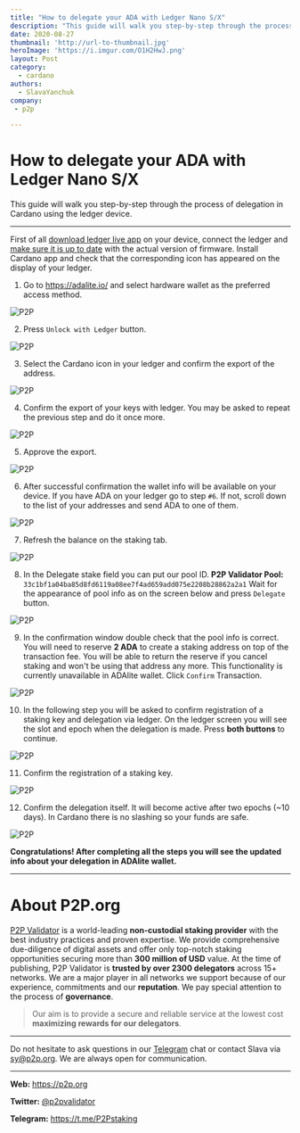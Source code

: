 ```yaml
---
title: "How to delegate your ADA with Ledger Nano S/X"
description: "This guide will walk you step-by-step through the process of delegation in Cardano using the ledger device."
date: 2020-08-27
thumbnail: 'http://url-to-thumbnail.jpg'
heroImage: 'https://i.imgur.com/O1H2HwJ.png'
layout: Post
category:
  - cardano
authors:
  - SlavaYanchuk
company:
 - p2p

---
```


# How to delegate your ADA with Ledger Nano S/X 

This guide will walk you step-by-step through the process of delegation in Cardano using the ledger device.

---

First of all [download ledger live app](https://support.ledger.com/hc/en-us/articles/360006395553) on your device, connect the ledger and [make sure it is up to date](https://support.ledger.com/hc/en-us/articles/360002731113) with the actual version of firmware. Install Cardano app and check that the corresponding icon has appeared on the display of your ledger.

1. Go to https://adalite.io/ and select hardware wallet as the preferred access method.

![P2P](https://i.imgur.com/mPTCCKj.png)

2. Press `Unlock with Ledger` button.

![P2P](https://i.imgur.com/YaJ8NQZ.png)

3. Select the Cardano icon in your ledger and confirm the export of the address.

![P2P](https://i.imgur.com/2aS4nQW.png)

4. Confirm the export of your keys with ledger. You may be asked to repeat the previous step and do it once more. 

![P2P](https://i.imgur.com/1kroT4z.png)

5. Approve the export.

![P2P](https://i.imgur.com/1gkdndG.png)

6. After successful confirmation the wallet info will be available on your device. If you have ADA on your ledger go to step `#6`. If not, scroll down to the list of your addresses and send ADA to one of them.

![P2P](https://i.imgur.com/UWZKjSJ.png)
 
7. Refresh the balance on the staking tab.

![P2P](https://i.imgur.com/5DVCRGt.png)

8. In the Delegate stake field you can put our pool ID.
**P2P Validator Pool:** `33c1bf1a04ba85d8fd6119a08ee7f4ad659add075e2208b28862a2a1`
Wait for the appearance of pool info as on the screen below and press `Delegate` button.

![P2P](https://i.imgur.com/fCn2ObX.png)

9. In the confirmation window double check that the pool info is correct. You will need to reserve **2 ADA** to create a staking address on top of the transaction fee. You will be able to return the reserve if you cancel staking and won't be using  that address any more. This functionality is currently unavailable in ADAlite wallet. Click `Confirm` Transaction.

![P2P](https://i.imgur.com/YViqQLW.png)

10. In the following step you will be asked to confirm registration of a staking key and delegation via ledger. On the ledger screen you will see the slot and epoch when the delegation is made. Press **both buttons** to continue.

![P2P](https://i.imgur.com/aQTqESn.png)
  
11. Confirm the registration of a staking key.

![P2P](https://i.imgur.com/ghc5AKi.png)

12. Confirm the delegation itself. It will become active after two epochs (~10 days). In Cardano there is no slashing so your funds are safe.

![P2P](https://i.imgur.com/vTe2I2o.png)

**Congratulations! After completing all the steps you will see the updated info about your delegation in ADAlite wallet.**

---

# About P2P.org
[P2P Validator](https://p2p.org/) is a world-leading **non-custodial staking provider** with the best industry practices and proven expertise. We provide comprehensive due-diligence of digital assets and offer only top-notch staking opportunities securing more than **300 million of USD** value. At the time of publishing, P2P Validator is **trusted by over 2300 delegators** across 15+ networks. We are a major player in all networks we support because of our experience, commitments and our **reputation**. We pay special attention to the process of **governance**.

 > Our aim is to provide a secure and reliable service at the lowest cost **maximizing rewards for our delegators**.
 
------

Do not hesitate to ask questions in our [Telegram](https://t.me/P2Pstaking) chat or contact Slava via sy@p2p.org. We are always open for communication.

------

**Web:** https://p2p.org

**Twitter:** [@p2pvalidator](https://twitter.com/p2pvalidator)

**Telegram:** https://t.me/P2Pstaking





